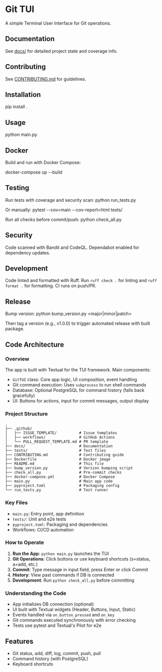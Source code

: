 # Git TUI

A simple Terminal User Interface for Git operations.

## Documentation

See [docs/](docs/) for detailed project state and coverage info.

## Contributing

See [CONTRIBUTING.md](CONTRIBUTING.md) for guidelines.

## Installation

pip install .

## Usage

python main.py

## Docker

Build and run with Docker Compose:

docker-compose up --build

## Testing

Run tests with coverage and security scan: python run_tests.py

Or manually: pytest --cov=main --cov-report=html tests/

Run all checks before commit/push: python check_all.py

## Security

Code scanned with Bandit and CodeQL. Dependabot enabled for dependency updates.

## Development

Code linted and formatted with Ruff. Run `ruff check .` for linting and `ruff format .` for formatting. CI runs on push/PR.

## Release

Bump version: python bump_version.py <major|minor|patch>

Then tag a version (e.g., v1.0.0) to trigger automated release with built package.

## Code Architecture

### Overview
The app is built with Textual for the TUI framework. Main components:
- `GitTUI` class: Core app logic, UI composition, event handling
- Git command execution: Uses `subprocess` to run shell commands
- Database: Optional PostgreSQL for command history (falls back gracefully)
- UI: Buttons for actions, input for commit messages, output display

### Project Structure
```
.
├── .github/
│   ├── ISSUE_TEMPLATE/          # Issue templates
│   ├── workflows/               # GitHub Actions
│   └── PULL_REQUEST_TEMPLATE.md # PR template
├── docs/                        # Documentation
├── tests/                       # Test files
├── CONTRIBUTING.md              # Contributing guide
├── Dockerfile                   # Docker image
├── README.md                    # This file
├── bump_version.py              # Version bumping script
├── check_all.py                 # Pre-commit checks
├── docker-compose.yml           # Docker Compose
├── main.py                      # Main app code
├── pyproject.toml               # Packaging config
└── run_tests.py                 # Test runner
```

### Key Files
- `main.py`: Entry point, app definition
- `tests/`: Unit and e2e tests
- `pyproject.toml`: Packaging and dependencies
- Workflows: CI/CD automation

### How to Operate
1. **Run the App**: `python main.py` launches the TUI
2. **Git Operations**: Click buttons or use keyboard shortcuts (s=status, a=add, etc.)
3. **Commit**: Type message in input field, press Enter or click Commit
4. **History**: View past commands if DB is connected
5. **Development**: Run `python check_all.py` before committing

### Understanding the Code
- App initializes DB connection (optional)
- UI built with Textual widgets (Header, Buttons, Input, Static)
- Events handled via `on_button_pressed` and `on_key`
- Git commands executed synchronously with error checking
- Tests use pytest and Textual's Pilot for e2e

## Features

- Git status, add, diff, log, commit, push, pull
- Command history (with PostgreSQL)
- Keyboard shortcuts